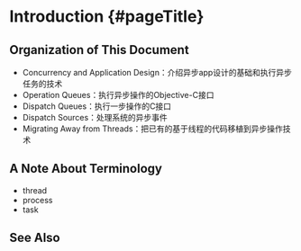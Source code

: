 # Introduction {#pageTitle}

## Organization of This Document

* Concurrency and Application Design：介绍异步app设计的基础和执行异步任务的技术
* Operation Queues：执行异步操作的Objective-C接口
* Dispatch Queues：执行一步操作的C接口
* Dispatch Sources：处理系统的异步事件
* Migrating Away from Threads：把已有的基于线程的代码移植到异步操作技术

## A Note About Terminology

* thread
* process
* task

## See Also



